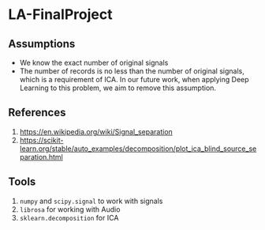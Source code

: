 # LA-FinalProject


## Assumptions
* We know the exact number of original signals
* The number of records is no less than the number of original signals, which is a requirement of ICA. In our future work, when applying Deep Learning to this problem, we aim to remove this assumption.

## References
1. https://en.wikipedia.org/wiki/Signal_separation
2. https://scikit-learn.org/stable/auto_examples/decomposition/plot_ica_blind_source_separation.html

## Tools
1. `numpy` and `scipy.signal` to work with signals
2. `librosa` for working with Audio
3. `sklearn.decomposition` for ICA

